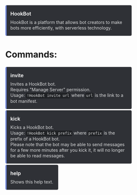 <style>
  .ftXluy {
    max-width: 520px;
    display: grid;
    background: #2f3136;
    border-radius: 4px;
    border-left: 4px solid #202225;
  }

  .jJvfde {
    padding: 0.2em;
    margin: -0.2em 0;
    border-radius: 3px;
    background: #2f3136;
    font-size: 0.85em;
    line-height: 1.125rem;
    white-space: pre-wrap;
  }

  .sc-1yfe1q7-0 .jJvfde {
    background: #202225;
  }

  .gRSkCW {
    white-space: pre-wrap;
    overflow-wrap: break-word;
    line-height: 1.375;
  }

  .edBgWt {
    padding: 0.5rem 1rem 1rem 0.75rem;
    display: inline-grid;
    grid-template-columns: auto;
    grid-template-rows: auto;
  }

  .etgCdg {
    min-width: 0;
    display: inline-block;
    margin: 8px 0 0;
    grid-column: 1/2;
  }

  .etgCdg>.sc-1d0s8bx-0 {
    font-size: 1rem;
    font-weight: 600;
    color: #fff;
  }

  .jrVfAi {
    min-width: 0;
    margin: 8px 0 0;
    grid-column: 1/2;
  }

  .jrVfAi>.sc-1d0s8bx-0 {
    font-size: 0.875rem;
    color: #dcddde;
    line-height: 1.125rem;
    white-space: pre-line;
  }

  .fSroCh {
    display: grid;
    grid-auto-flow: row;
    row-gap: 0.25rem;
    padding: 0.125rem 0;
    text-indent: 0;
  }

  .fSroCh>* {
    place-self: start;
  }

  code {
    font-family: Consolas, "Andale Mono WT", "Andale Mono", "Lucida Console",
      "Lucida Sans Typewriter", "DejaVu Sans Mono", "Bitstream Vera Sans Mono",
      "Liberation Mono", "Nimbus Mono L", Monaco, "Courier New", Courier,
      monospace;
  }

  a {
    color: #00b0f4;
    text-decoration: none;
  }

  a:hover {
    text-decoration: underline;
  }

  * {
    box-sizing: border-box;
  }
</style>
<div class="sc-15x4h4g-1 fSroCh">
  <div class="sc-1yfe1q7-0 ftXluy" style="border-color: rgb(114, 137, 218);">
    <div class="sc-1n3purm-0 edBgWt"><span class="sc-1n3purm-1 etgCdg">
        <div class="sc-1d0s8bx-0 gRSkCW">HookBot</div>
      </span>
      <div class="sc-1n3purm-3 jrVfAi">
        <div class="sc-1d0s8bx-0 gRSkCW">HookBot is a platform that allows bot creators to make bots more efficiently, with serverless technology.
</div>
      </div>
    </div>
  </div>
  <h1>Commands:</h1>
  <div class="sc-1yfe1q7-0 ftXluy" style="border-color: rgb(114, 137, 218);">
    <div class="sc-1n3purm-0 edBgWt"><span class="sc-1n3purm-1 etgCdg">
        <div class="sc-1d0s8bx-0 gRSkCW">invite</div>
      </span>
      <div class="sc-1n3purm-3 jrVfAi">
        <div class="sc-1d0s8bx-0 gRSkCW">Invites a HookBot bot.
          Requires "Manage Server" permission.
          Usage: <code class="tvf2g8-0 jJvfde">!HookBot invite url</code> where <code class="tvf2g8-0 jJvfde">url</code> is the link to a bot manifest.</div>
      </div>
    </div>
  </div>
  <div class="sc-1yfe1q7-0 ftXluy" style="border-color: rgb(114, 137, 218);">
    <div class="sc-1n3purm-0 edBgWt"><span class="sc-1n3purm-1 etgCdg">
        <div class="sc-1d0s8bx-0 gRSkCW">kick</div>
      </span>
      <div class="sc-1n3purm-3 jrVfAi">
        <div class="sc-1d0s8bx-0 gRSkCW">Kicks a HookBot bot.
          Usage: <code class="tvf2g8-0 jJvfde">!HookBot kick prefix</code> where <code class="tvf2g8-0 jJvfde">prefix</code> is the prefix of a HookBot bot.
Please note that the bot may be able to send messages for a few more minutes after you kick it, it will no longer be able to read messages.</div>
      </div>
    </div>
  </div>
  <div class="sc-1yfe1q7-0 ftXluy" style="border-color: rgb(114, 137, 218);">
    <div class="sc-1n3purm-0 edBgWt"><span class="sc-1n3purm-1 etgCdg">
        <div class="sc-1d0s8bx-0 gRSkCW">help</div>
      </span>
      <div class="sc-1n3purm-3 jrVfAi">
        <div class="sc-1d0s8bx-0 gRSkCW">Shows this help text.</div>
      </div>
    </div>
  </div>
</div>